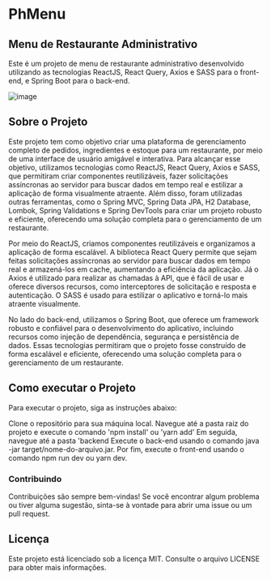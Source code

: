 # PhMenu

## Menu de Restaurante Administrativo

Este é um projeto de menu de restaurante administrativo desenvolvido utilizando as tecnologias ReactJS, React Query, Axios e SASS para o front-end, e Spring Boot para o back-end.

![image](https://user-images.githubusercontent.com/80326186/230682308-3d9f49ba-cf9e-4b27-a9ed-ecb8045903cf.png)


## Sobre o Projeto
Este projeto tem como objetivo criar uma plataforma de gerenciamento completo de pedidos, ingredientes e estoque para um restaurante, por meio de uma interface de usuário amigável e interativa. Para alcançar esse objetivo, utilizamos tecnologias como ReactJS, React Query, Axios e SASS, que permitiram criar componentes reutilizáveis, fazer solicitações assíncronas ao servidor para buscar dados em tempo real e estilizar a aplicação de forma visualmente atraente. Além disso, foram utilizadas outras ferramentas, como o Spring MVC, Spring Data JPA, H2 Database, Lombok, Spring Validations e Spring DevTools para criar um projeto robusto e eficiente, oferecendo uma solução completa para o gerenciamento de um restaurante.

Por meio do ReactJS, criamos componentes reutilizáveis e organizamos a aplicação de forma escalável. A biblioteca React Query permite que sejam feitas solicitações assíncronas ao servidor para buscar dados em tempo real e armazená-los em cache, aumentando a eficiência da aplicação. Já o Axios é utilizado para realizar as chamadas à API, que é fácil de usar e oferece diversos recursos, como interceptores de solicitação e resposta e autenticação. O SASS é usado para estilizar o aplicativo e torná-lo mais atraente visualmente.

No lado do back-end, utilizamos o Spring Boot, que oferece um framework robusto e confiável para o desenvolvimento do aplicativo, incluindo recursos como injeção de dependência, segurança e persistência de dados. Essas tecnologias permitiram que o projeto fosse construído de forma escalável e eficiente, oferecendo uma solução completa para o gerenciamento de um restaurante.

## Como executar o Projeto

Para executar o projeto, siga as instruções abaixo:

Clone o repositório para sua máquina local.
Navegue até a pasta raiz do projeto e execute o comando 'npm install' ou 'yarn add'
Em seguida, navegue até a pasta 'backend
Execute o back-end usando o comando java -jar target/nome-do-arquivo.jar.
Por fim, execute o front-end usando o comando npm run dev ou yarn dev.

### Contribuindo
Contribuições são sempre bem-vindas! Se você encontrar algum problema ou tiver alguma sugestão, sinta-se à vontade para abrir uma issue ou um pull request.

## Licença

Este projeto está licenciado sob a licença MIT. Consulte o arquivo LICENSE para obter mais informações.
